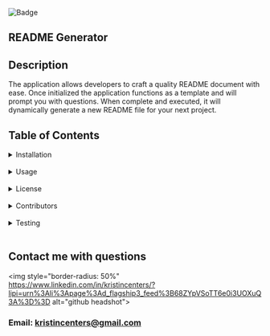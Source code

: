 

![Badge](https://img.shields.io/static/v1?label=GitHub_User&message=kristincenters&color=<COLOR>?style=plastic)

## README Generator

## Description

The application allows developers to craft a quality README document with ease. Once initialized the application functions as a template and will prompt you with questions. When complete and executed, it will dynamically generate a new README file for your next project.

## Table of Contents

<details>
  <summary>Installation</summary>

> npm i or install

</details>
<br>
<details>

  <summary>Usage</summary>

> Clone repo, secure git api token and install packages axios, inquirer and dotenv',

</details>
<br>
<details>

  <summary>License</summary>

> MIT


</details>
<br>
<details>

  <summary>Contributors</summary>

> Clone the reop and follow instructions

</details>
<br>
<details>

  <summary>Testing</summary>
  
Forking the repo
  
</details>
<br>

## Contact me with questions

<img style="border-radius: 50%" https://www.linkedin.com/in/kristincenters/?lipi=urn%3Ali%3Apage%3Ad_flagship3_feed%3B68ZYpVSoTT6e0i3UOXuQ3A%3D%3D alt="github headshot">

### Email: kristincenters@gmail.com

